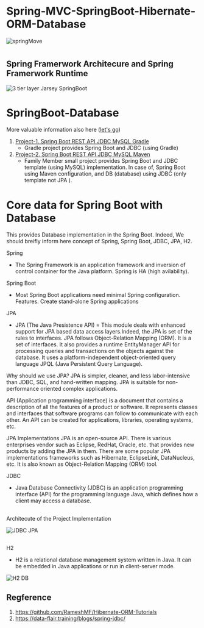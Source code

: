 
# Spring-MVC-SpringBoot-Hibernate-ORM-Database

![springMove](https://user-images.githubusercontent.com/11626327/82535853-7b9a8780-9b82-11ea-9d4d-bbda1711912f.jpg)

# 
## Spring Framerwork Architecure and Spring Framerwork Runtime 
![3 tier layer Jarsey   SpringBoot](https://user-images.githubusercontent.com/11626327/83234663-a2cd0680-a1cb-11ea-97b2-d268143cc972.jpg)
#
# SpringBoot-Database
More valuable information also here ([let's go](https://dev.to/urunov/how-to-handle-database-in-spring-boot-560))
1.  [Project-1. Spring Boot REST API JDBC MySQL Gradle](https://github.com/Hamdambek/SpringBoot-Database/tree/master/Project1-SpringBoot-RestAPI-JDBC-MySQL-Gradle)
     * Gradle project provides Spring Boot and JDBC (using Gradle)
2. [Project-2. Spring Boot REST API JDBC MySQL Maven](https://github.com/Hamdambek/SpringBoot-Database/tree/master/Project2-SpringBoot-RestAPI-JDBC%20Template-MySQL-Maven/SpringJDBC)
     * Family Member small project provides Spring Boot and JDBC template (using MySQL) implementation. In case of, Spring Boot using Maven configuration, and DB (database) using JDBC (only template not JPA ). 
 

# Core data for Spring Boot with Database 

This provides Database implementation in the Spring Boot. Indeed, We should breifly inform here concept of Spring, Spring Boot, JDBC, JPA, H2.

Spring
* The Spring Framework is an application framework and inversion of control container for the Java platform. Spring is HA (high avilability).

Spring Boot
* Most Spring Boot applications need minimal Spring configuration. Features. Create stand-alone Spring applications

JPA
* JPA (The Java Presistence API) = This module deals with enhanced support for JPA based data access layers.Indeed, the JPA is set of the rules to  interfaces. JPA follows Object-Relation Mapping (ORM). It is a set of interfaces. It also provides a runtime EntityManager API for processing queries and transactions on the objects against the database. It uses a platform-independent object-oriented query language JPQL (Java Persistent Query Language).

Why should we use JPA?
JPA is simpler, cleaner, and less labor-intensive than JDBC, SQL, and hand-written mapping. JPA is suitable for non-performance oriented complex applications.

API (Application programming interface) is a document that contains a description of all the features of a product or software. It represents classes and interfaces that software programs can follow to communicate with each other. An API can be created for applications, libraries, operating systems, etc.


JPA Implementations
JPA is an open-source API. There is various enterprises vendor such as Eclipse, RedHat, Oracle, etc. that provides new products by adding the JPA in them. There are some popular JPA implementations frameworks such as Hibernate, EclipseLink, DataNucleus, etc. It is also known as Object-Relation Mapping (ORM) tool.

JDBC
* Java Database Connectivity (JDBC) is an application programming interface (API) for the programming language Java, which defines how a client may access a database.
##
Architecute of the Project Implementation

![JDBC JPA](https://user-images.githubusercontent.com/11626327/76680830-9b1bae00-662f-11ea-84e8-941623ed7283.JPG)

##
H2
* H2 is a relational database management system written in Java. It can be embedded in Java applications or run in client-server mode.
 
 ![H2 DB](https://user-images.githubusercontent.com/11626327/76680851-d61de180-662f-11ea-80c8-3a49632ff246.JPG)
## Regference

1. https://github.com/RameshMF/Hibernate-ORM-Tutorials
2. https://data-flair.training/blogs/spring-jdbc/
